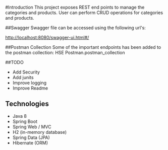 #Introduction
This project exposes REST end points to manage the categories and products.
User can perform CRUD operations for categories and products.

##Swagger
Swagger file can be accessed using the following url's:

<http://localhost:8080/swagger-ui.html#/>

##Postman Collection
Some of the important endpoints has been added to the postman collection: HSE Postman.postman_collection

##TODO
* Add Security
* Add junits
* Improve logging
* Improve Readme

## Technologies

* Java 8
* Spring Boot
* Spring Web / MVC
* H2 (in-memory database)
* Spring Data (JPA)
* Hibernate (ORM)
